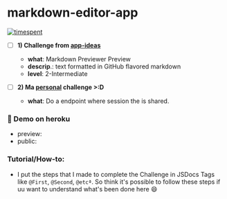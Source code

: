 # markdown-editor-app

[![timespent](https://img.shields.io/badge/timespent-3h13m-green.svg?style=flat-square)]()

- [ ] **1) Challenge from [app-ideas][app-ideas]**
  - **what**: Markdown Previewer Preview
  - **descrip**.: text formatted in GitHub flavored markdown
  - **level**: 2-Intermediate

- [ ] **2) Ma [personal](https://andersonbosa.bio.link) challenge >:D**
  - **what**: Do a endpoint where session the is shared.

### 👹 Demo on heroku 

- preview:
- public: 

### Tutorial/How-to:

- I put the steps that I made to complete the Challenge in JSDocs Tags like `@First`, `@Second`, `@etcª`. So think it's possible to follow these steps if uu want to understand what's been done here 😄

<!-- 
sources:
  https://github.com/showdownjs/showdown
  https://www.brmwebdev.com/articles/markdown_and_html
  https://scotch.io/tutorials/building-a-real-time-markdown-viewer
  https://stackoverflow.com/questions/14014371/how-do-i-convert-a-string-into-an-executable-line-of-code-in-javascript#21243479
-->

[app-ideas]: https://github.com/florinpop17/app-ideas#tier-2-intermediate-projects
